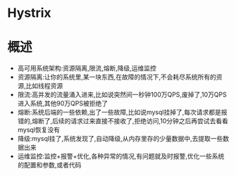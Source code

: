 # Hystrix



# 概述

* 高可用系统架构:资源隔离,限流,熔断,降级,运维监控
* 资源隔离:让你的系统里,某一块东西,在故障的情况下,不会耗尽系统所有的资源,比如线程资源
* 限流:高并发的流量涌入进来,比如说突然间一秒钟100万QPS,废掉了,10万QPS进入系统,其他90万QPS被拒绝了
* 熔断:系统后端的一些依赖,出了一些故障,比如说mysql挂掉了,每次请求都是报错的,熔断了,后续的请求过来直接不接收了,拒绝访问,10分钟之后再尝试去看看mysql恢复没有
* 降级:mysql挂了,系统发现了,自动降级,从内存里存的少量数据中,去提取一些数据出来
* 运维监控:监控+报警+优化,各种异常的情况,有问题就及时报警,优化一些系统的配置和参数,或者代码